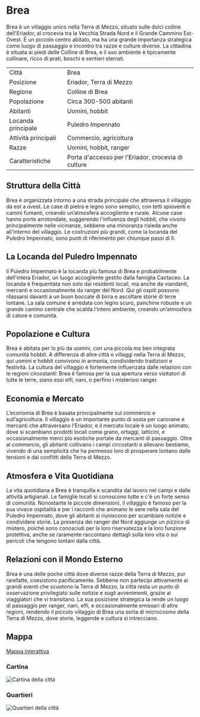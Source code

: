 # Brea

Brea è un villaggio unico nella Terra di Mezzo, situato sulle dolci colline dell'Eriador, al crocevia tra la Vecchia
Strada Nord e il Grande Cammino Est-Ovest. È un piccolo centro abitato, ma ha una grande importanza strategica come
luogo di passaggio e incontro tra razze e culture diverse. La cittadina è situata ai piedi delle Colline di Brea, e il
suo ambiente è tipicamente collinare, ricco di prati, boschi e sentieri sterrati.

<table>
<tr><td><control>Città</control></td><td><control>Brea</control></td></tr>
<tr><td><control>Posizione</control></td><td>Eriador, Terra di Mezzo</td></tr>
<tr><td><control>Regione</control></td><td>Colline di Brea</td></tr>
<tr><td><control>Popolazione</control></td><td>Circa 300-500 abitanti</td></tr>
<tr><td><control>Abitanti</control></td><td>Uomini, hobbit</td></tr>
<tr><td><control>Locanda principale</control></td><td>Puledro Impennato</td></tr>
<tr><td><control>Attività principali</control></td><td>Commercio, agricoltura</td></tr>
<tr><td><control>Razze</control></td><td>Uomini, hobbit, ranger</td></tr>
<tr><td><control>Caratteristiche</control></td><td>Porta d'accesso per l'Eriador, crocevia di culture</td></tr>
</table>

## Struttura della Città

Brea è organizzata intorno a una strada principale che attraversa il villaggio da est a ovest. Le case di pietra e legno
sono semplici, con tetti spioventi e camini fumanti, creando un’atmosfera accogliente e rurale. Alcune case hanno porte
arrotondate, suggerendo l'influenza degli hobbit, che vivono principalmente nelle vicinanze, sebbene una minoranza
risieda anche all'interno del villaggio. Le costruzioni più grandi, come la locanda del Puledro Impennato, sono punti di
riferimento per chiunque passi di lì.

## La Locanda del Puledro Impennato

Il Puledro Impennato è la locanda più famosa di Brea e probabilmente dell'intera Eriador, un luogo accogliente gestito
dalla famiglia Cactaceo. La locanda è frequentata non solo dai residenti locali, ma anche da viandanti, mercanti e
occasionalmente da ranger del Nord. Qui gli ospiti possono rilassarsi davanti a un buon boccale di birra e ascoltare
storie di terre lontane. La sala comune è arredata con legno scuro, panchine robuste e un grande camino centrale che
scalda l’intero ambiente, creando un’atmosfera di calore e comunità.

## Popolazione e Cultura

Brea è abitata per lo più da uomini, con una piccola ma ben integrata comunità hobbit. A differenza di altre città o
villaggi nella Terra di Mezzo, qui uomini e hobbit convivono in armonia, condividendo tradizioni e festività. La cultura
del villaggio è fortemente influenzata dalle relazioni con le regioni circostanti: Brea è famosa per la sua apertura
verso visitatori di tutte le terre, siano essi elfi, nani, o perfino i misteriosi ranger.

## Economia e Mercato

L’economia di Brea è basata principalmente sul commercio e sull’agricoltura. Il villaggio è un importante punto di sosta
per carovane e mercanti che attraversano l’Eriador, e il mercato locale è un luogo animato, dove si scambiano prodotti
locali come grano, ortaggi, latticini, e occasionalmente merci più esotiche portate da mercanti di passaggio. Oltre al
commercio, gli abitanti coltivano i campi circostanti e allevano bestiame, vivendo di una semplicità che ha permesso
loro di prosperare lontano dalle tensioni e dai conflitti della Terra di Mezzo.

## Atmosfera e Vita Quotidiana

La vita quotidiana a Brea è tranquilla e scandita dal lavoro nei campi e dalle attività artigianali. Le famiglie locali
si conoscono tutte e c'è un forte senso di comunità. Nonostante le piccole dimensioni, il villaggio è famoso per la sua
vivace ospitalità e per i racconti che animano le sere nella sala del Puledro Impennato, dove gli abitanti si riuniscono
per scambiare notizie e condividere storie. La presenza dei ranger del Nord aggiunge un pizzico di mistero, poiché sono
conosciuti per la loro riservatezza e la loro funzione protettiva, anche se raramente raccontano dettagli sulla loro
vita o sui pericoli che tengono lontani dalla città.

## Relazioni con il Mondo Esterno

Brea è una delle poche città dove diverse razze della Terra di Mezzo, pur rarefatte, coesistono pacificamente. Sebbene
non partecipi attivamente ai grandi eventi che scuotono la Terra di Mezzo, la città resta un punto di osservazione
privilegiato sulle notizie e sugli avvenimenti, grazie ai viaggiatori che vi transitano. La sua posizione strategica la
rende un luogo di passaggio per ranger, nani, elfi, e occasionalmente emissari di altre regioni, rendendo il piccolo
villaggio di Brea una sorta di microcosmo della Terra di Mezzo, dove storie, leggende e cultura si intrecciano.

## Mappa

<a href="https://watabou.github.io/city-generator/?size=10%26seed=1353180853%26name=Brea%26citadel=0%26urban_castle=0%26plaza=1%26temple=0%26walls=1%26shantytown=1%26coast=0%26river=0%26greens=1%26gates=-1"><shortcut>Mappa interattiva</shortcut></a>

### Cartina

<img src="brea-2.png" alt="Cartina della città"/>

### Quartieri

<img src="brea.png" alt="Quartieri della città"/>